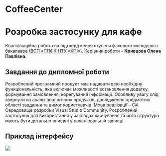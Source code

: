 # CoffeeCenter
# Розробка застосунку для кафе
Кваліфікаційна робота на підтвердження ступеня фахового молодшого
бакалавра ([ВСП «ППФК НТУ «ХПІ»](http://polytechnic.poltava.ua)).
Керівник роботи – **Кривцова Олена Павлівна**.
## Завдання до дипломної роботи
Розроблений програмний продукт має надавати всю необхідну функціональність, яка включає можливості встановлення додатку, формування замовлення, корегування інформації. Особливу увагу слід звернути на аналіз аналогічних продуктів, дослідження предметної області завдання та вимог користувачів. Мова реалізації – С#. Середовище розробки Visual Studio Community. Розроблений застосунок для використання у закладах харчування та його структура мають бути детально описані у пояснювальній записці.                                                                         
## Приклад інтерфейсу
![](http(s)://interf.png)

